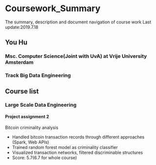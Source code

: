 # Coursework_Summary
The summary, description and document navigation of course work
Last update:2019.7.18
## You Hu
### Msc. Computer Science(Joint with UvA) at Vrije University Amsterdam
### Track Big Data Engineering
## Course list
### Large Scale Data Engineering
#### Project assignment 2
Bitcoin criminality analysis                                   
* Handled bitcoin transaction records through different approaches (Spark, Web APIs)
* Trained random forest model as criminality classifier
* Visualized transaction networks, filtered discriminable structures
* Score: 5.7(6.7 for whole course)
